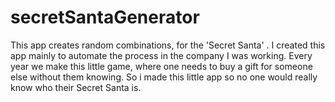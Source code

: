 # secretSantaGenerator
This app creates random combinations, for the 'Secret Santa' . I created this app mainly to automate the process in the company I was working. Every year we make this little game, where one needs to buy a gift for someone else without them knowing. So i made this little app so no one would really know who their Secret Santa is.
